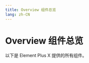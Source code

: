 ```yaml
---
title: Overview 组件总览
lang: zh-CN
---
```


# Overview 组件总览

以下是 Element Plus X 提供的所有组件。

<Overview />
